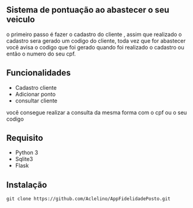 ## Sistema de pontuação ao abastecer o seu veiculo 

o primeiro passo é fazer o cadastro do cliente , assim que realizado o cadastro sera gerado um codigo do cliente,
toda vez que for abastecer você avisa o codigo que foi gerado quando foi realizado o cadastro ou então o numero do seu cpf.

## Funcionalidades

* Cadastro cliente
* Adicionar ponto
* consultar cliente

  
você consegue realizar a consulta da mesma forma com o cpf ou o seu codigo 

## Requisito

- Python 3
- Sqlite3
- Flask

## Instalação 
~~~
git clone https://github.com/Aclelino/AppFidelidadePosto.git

